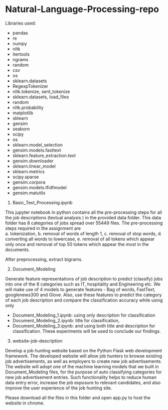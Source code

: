 # Natural-Language-Processing-repo

Libraries used:

- pandas
- re
- numpy
- nltk
- itertools
- ngrams
- random
- csv
- os
- sklearn.datasets
- RegexpTokenizer
- nltk.tokenize, sent_tokenize
- sklearn.datasets, load_files
- random
- nltk.probability
- matplotlib
- sklearn
- gensim
- seaborn
- scipy
- os
- sklearn.model_selection
- gensim.models.fasttext
- sklearn.feature_extraction.text
- gensim.downloader
- sklearn.linear_model
- sklearn.metrics
- scipy.sparse
- gensim.corpora
- gensim.models.tfidfmodel
- gensim.matutils


1. Basic_Text_Processing.ipynb

This jupyter notebook in python contains all the pre-processing steps for all the job descriptions (textual analysis ) in the provided data folder. This data folder has 8 categories of jobs spread over 55449 files. The pre-processing steps required in the assignment are  
a. tokenization,
b. removal of words of length 1, 
c. removal of stop words, 
d. converting all words to lowercase, 
e. removal of all tokens which appear only once and removal of top 50 tokens which appear the most in the documents. 

After preprocessing, extract bigrams. 

2. Document_Modeling

Generate feature representations of job description to predict (classify) jobs into one of the 8 categories such as IT, hospitality and Engineering etc. We will make use of 4 models to generate features - Bag of words, FastText, googlenews300 and Glove. Also, use these features to predict the category of each job description and compare the classification accuracy while using only 
- Document_Modeling_1.ipynb: using only description for classification
- Document_Modeling_2.ipynb: title for classification,  
- Document_Modeling_3.ipynb: and using both title and description for classification. These experiments will be used to conclude our findings.

3. website-job-description

Develop a job hunting website based on the Python Flask web development framework. The developed website will allow job hunters to browse existing job advertisements, as well as employers to create new job advertisements. The website will adopt one of the machine learning models that we built in Document_Modeling files, for the purpose of auto classifying categories for new job advertisement entries. Such functionality helps to reduce human data entry error, increase the job exposure to relevant candidates, and also improve the user experience of the job hunting site.
 
Please download all the files in this folder and open app.py to host the website in chrome. 
